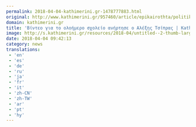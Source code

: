 ```yaml
---
permalink: 2018-04-04-kathimerini.gr-1478777883.html
original: http://www.kathimerini.gr/957460/article/epikairothta/politikh/vinteo-gia-to-olohmero-sxoleio-anhrthse-o-ale3hs-tsipras
domain: kathimerini.gr
title: 'Βίντεο για το ολοήμερο σχολείο ανήρτησε ο Αλέξης Τσίπρας | Kathimerini'
image: http://s.kathimerini.gr/resources/2018-04/untitled--2-thumb-large.jpg
date: 2018-04-04 09:42:13
category: news
translations: 
 - 'en'
 - 'es'
 - 'de'
 - 'ru'
 - 'ja'
 - 'fr'
 - 'it'
 - 'zh-CN'
 - 'zh-TW'
 - 'ar'
 - 'pt'
 - 'hy'
---
```


